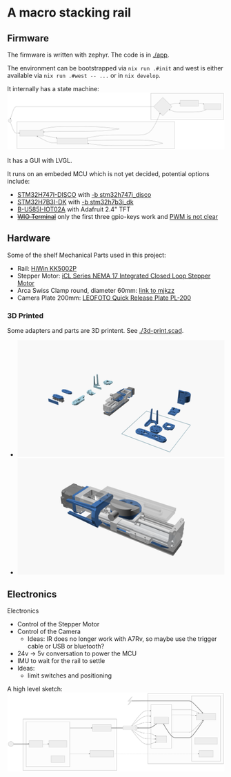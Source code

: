 # A macro stacking rail

## Firmware
The firmware is written with zephyr. The code is in [./app](./app).

The environment can be bootstrapped via `nix run .#init` and west is either available via `nix run .#west -- ...` or in `nix develop`.

It internally has a state machine:
![State Machine](./app/mermaid.StateMachine.svg)

It has a GUI with LVGL.

It runs on an embeded MCU which is not yet decided, potential options include:
- [STM32H747I-DISCO](https://www.st.com/en/evaluation-tools/stm32h747i-disco.html) with [-b stm32h747i_disco](https://docs.zephyrproject.org/latest/boards/st/stm32h747i_disco/doc/index.html)
- [STM32H7B3I-DK](https://www.st.com/en/evaluation-tools/stm32h7b3i-dk.html) with [-b stm32h7b3i_dk](https://docs.zephyrproject.org/latest/boards/st/stm32h7b3i_dk/doc/index.html)
- [B-U585I-IOT02A](https://www.st.com/en/evaluation-tools/b-u585i-iot02a.html) with Adafruit 2.4" TFT
- ~~[WIO Terminal](https://www.seeedstudio.com/Wio-Terminal-p-4509.html)~~ only the first three gpio-keys work and [PWM is not clear](https://github.com/zephyrproject-rtos/zephyr/issues/66547)

## Hardware
Some of the shelf Mechanical Parts used in this project:
- Rail: [HiWin KK5002P](https://www.hiwin.de/de/Produkte/Pr%C3%A4zisionsachsen-%26-Pr%C3%A4zisions-Systeme/Pr%C3%A4zisionsachsen-KK-KF/KK/KK5002P150A1F0/p/10.00011)
- Stepper Motor: [iCL Series NEMA 17 Integrated Closed Loop Stepper Motor](https://www.omc-stepperonline.com/icl-series-nema-17-integrated-closed-loop-stepper-motor-0-6nm-84-96oz-in-20-36vdc-w-14-bit-encoder-icl42-06)
- Arca Swiss Clamp round, diameter 60mm: [link to mjkzz](https://www.mjkzz.de/collections/camera-plates/products/mjkzz-round-quick-release-system?variant=29216681427059)
- Camera Plate 200mm: [LEOFOTO Quick Release Plate PL-200](https://www.amazon.de/dp/B081DBJ4B8)

### 3D Printed
Some adapters and parts are 3D printent. See [./3d-print.scad](./3d-print.scad).
- ![rail-1.png](./3d-print.scad/rail-1.png)
- ![rail-2.png](./3d-print.scad/rail-2.png)

## Electronics
Electronics
- Control of the Stepper Motor
- Control of the Camera
  - Ideas: IR does no longer work with A7Rv, so  maybe use the trigger cable or USB or bluetooth?
- 24v -> 5v conversation to power the MCU
- IMU to wait for the rail to settle
- Ideas:
  - limit switches and positioning

A high level sketch:
![sketch.svg](./electronics/sketch.svg)

